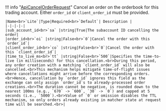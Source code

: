 !!! info "[ApiCancelOrderRequest](/../../schemas/api_cancel_order_request)"
    Cancel an order on the orderbook for this trading account. Either `order_id` or `client_order_id` must be provided.<br>

    |Name<br>`Lite`|Type|Required<br>`Default`| Description |
    |-|-|-|-|
    |sub_account_id<br>`sa` |string|True|The subaccount ID cancelling the order|
    |order_id<br>`oi` |string|False<br>`0`|Cancel the order with this `order_id`|
    |client_order_id<br>`co` |string|False<br>`0`|Cancel the order with this `client_order_id`|
    |time_to_live_ms<br>`tt` |string|False<br>`500`|Specifies the time-to-live (in milliseconds) for this cancellation.<br>During this period, any order creation with a matching `client_order_id` will also be cancelled.<br>This mechanism helps mitigate time-of-flight issues where cancellations might arrive before the corresponding orders.<br>Hence, cancellation by `order_id` ignores this field as the exchange can only assign `order_id`s to already-processed order creations.<br>The duration cannot be negative, is rounded down to the nearest 100ms (e.g., `670` -> `600`, `30` -> `0`) and capped at 5 seconds (i.e., `5000`).<br>Value of `0` or omission disables the TTL mechanism, so only orders already existing in matcher state at request time will be searched.<br>|
